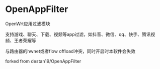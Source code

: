 # OpenAppFilter

OpenWrt应用过滤模块

支持游戏、聊天、下载、视频等app过滤，如抖音、微信、qq、快手、腾讯视频、王者荣耀等

与路由器的hwnet或者flow offload冲突，同时开启时本软件会失效

forked from destan19/OpenAppFilter
